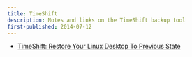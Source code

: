 ```yaml
---
title: TimeShift
description: Notes and links on the TimeShift backup tool
first-published: 2014-07-12
---
```


*   [TimeShift: Restore Your Linux Desktop To Previous State](http://www.unixmen.com/timeshift-restore-linux-desktops-previous-state/)
